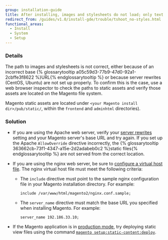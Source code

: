 ```yaml
---
group: installation-guide
title: After installing, images and stylesheets do not load; only text displays, no graphics
redirect_from: /guides/v1.0/install-gde/trouble/tshoot_no-styles.html
functional_areas:
  - Install
  - System
  - Setup
---
```


### Details

The path to images and stylesheets is not correct, either because of an incorrect base {% glossarytooltip a05c59d3-77b9-47d0-92a1-2cbffe3f8622 %}URL{% endglossarytooltip %} or because server rewrites (CentOS, Ubuntu) are not set up properly. To confirm this is the case, use a web browser inspector to check the paths to static assets and verify those assets are located on the Magento file system.

Magento static assets are located under `<your Magento install dir>/pub/static/`, within the `frontend` and `adminhtml` directories).

### Solution

*	If you are using the Apache web server, verify your [server rewrites]({{page.baseurl}}/install-gde/prereq/apache.html#apache-help-rewrite) setting and your Magento server's base URL and try again. If you set up the Apache `AllowOverride` directive incorrectly, the {% glossarytooltip 363662cb-73f1-4347-a15e-2d2adabeb0c2 %}static files{% endglossarytooltip %} are not served from the correct location.

* If you are using the nginx web server, be sure to [configure a virtual host file]({{page.baseurl}}/install-gde/prereq/nginx.html#configure-nginx-ubuntu). The nginx virtual host file must meet the following criteria:

  - The `include` directive must point to the sample nginx configuration file in your Magento installation directory. For example:

    ```
    include /var/www/html/magento2/nginx.conf.sample;
    ```

  - The `server_name` directive must match the base URL you specified when installing Magento. For example:

    ```
    server_name 192.186.33.10;
    ```

*	If the Magento application is in [production mode]({{page.baseurl}}/config-guide/bootstrap/magento-modes.html#production-mode), try deploying static view files using the command [`magento setup:static-content:deploy`]({{page.baseurl}}/config-guide/cli/config-cli-subcommands-static-view.html).
